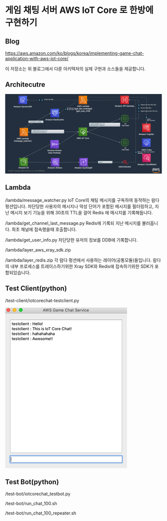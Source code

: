 
# 게임 채팅 서버 AWS IoT Core 로 한방에 구현하기 

## Blog
https://aws.amazon.com/ko/blogs/korea/implementing-game-chat-application-with-aws-iot-core/

이 저장소는 위 블로그에서 다룬 아키텍처의 실제 구현과 소스들을 제공합니다. 


## Architecutre
![아키텍처 이미지](https://github.com/iampizon/iotcorechat/blob/master/iotcorechat-architecture.png "AWS IoT Core Chat Service")


## Lambda
/lambda/message_watcher.py
IoT Core의 채팅 메시지를 구독하여 동작하는 람다 펑션입니다. 차단당한 사용자의 메시지나 악성 단어가 포함된 메시지를 필터링하고, 지난 메시지 보기 기능을 위해 30초의 TTL을 걸어 Redis 에 메시지를 기록해둡니다.  

/lambda/get_channel_last_message.py
Redis에 기록되 지난 메시지를 불러옵니다. 최초 채널에 접속했을때 호출합니다.

/lambda/get_user_info.py
차단당한 유저의 정보를 DDB에 기록합니다.

/lambda/layer_aws_xray_sdk.zip

/lambda/layer_redis.zip
각 람다 펑션에서 사용하는 레이어(공통모듈)들입니다. 람다의 내부 프로세스를 트레이스하기위한 Xray SDK와 Redis에 접속하기위한 SDK가 포함되있습니다.

## Test Client(python)
/test-client/iotcorechat-testclient.py


![테스트 클라이언트 이미지](https://github.com/iampizon/iotcorechat/blob/master/test-client/screentshot.png "AWS IoT Core Chat Client")


## Test Bot(python)
/test-bot/iotcorechat_testbot.py

/test-bot/run_chat_100.sh

/test-bot/run_chat_100_repeater.sh
